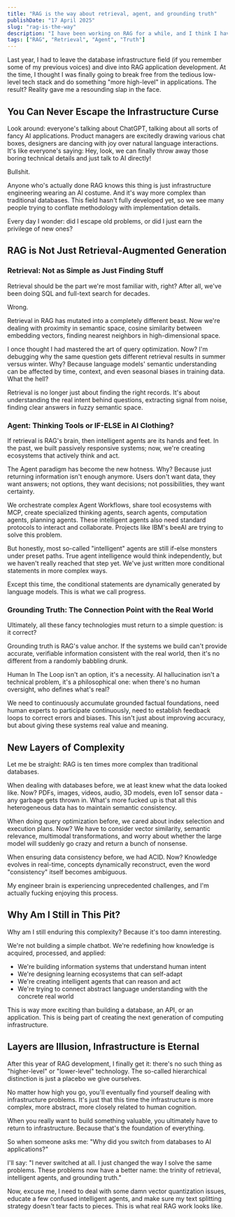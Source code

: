 ```yaml
---
title: "RAG is the way about retrieval, agent, and grounding truth"
publishDate: "17 April 2025"
slug: "rag-is-the-way"
description: "I have been working on RAG for a while, and I think I have a few things to share."
tags: ["RAG", "Retrieval", "Agent", "Truth"]
---
```


Last year, I had to leave the database infrastructure field (if you remember some of my previous voices) and dive into RAG application development. At the time, I thought I was finally going to break free from the tedious low-level tech stack and do something "more high-level" in applications. The result? Reality gave me a resounding slap in the face.

## You Can Never Escape the Infrastructure Curse

Look around: everyone's talking about ChatGPT, talking about all sorts of fancy AI applications. Product managers are excitedly drawing various chat boxes, designers are dancing with joy over natural language interactions. It's like everyone's saying: Hey, look, we can finally throw away those boring technical details and just talk to AI directly!

Bullshit.

Anyone who's actually done RAG knows this thing is just infrastructure engineering wearing an AI costume. And it's way more complex than traditional databases. This field hasn't fully developed yet, so we see many people trying to conflate methodology with implementation details.

Every day I wonder: did I escape old problems, or did I just earn the privilege of new ones?

## RAG is Not Just Retrieval-Augmented Generation

### Retrieval: Not as Simple as Just Finding Stuff

Retrieval should be the part we're most familiar with, right? After all, we've been doing SQL and full-text search for decades.

Wrong.

Retrieval in RAG has mutated into a completely different beast. Now we're dealing with proximity in semantic space, cosine similarity between embedding vectors, finding nearest neighbors in high-dimensional space.

I once thought I had mastered the art of query optimization. Now? I'm debugging why the same question gets different retrieval results in summer versus winter. Why? Because language models' semantic understanding can be affected by time, context, and even seasonal biases in training data. What the hell?

Retrieval is no longer just about finding the right records. It's about understanding the real intent behind questions, extracting signal from noise, finding clear answers in fuzzy semantic space.

### Agent: Thinking Tools or IF-ELSE in AI Clothing?

If retrieval is RAG's brain, then intelligent agents are its hands and feet. In the past, we built passively responsive systems; now, we're creating ecosystems that actively think and act.

The Agent paradigm has become the new hotness. Why? Because just returning information isn't enough anymore. Users don't want data, they want answers; not options, they want decisions; not possibilities, they want certainty.

We orchestrate complex Agent Workflows, share tool ecosystems with MCP, create specialized thinking agents, search agents, computation agents, planning agents. These intelligent agents also need standard protocols to interact and collaborate. Projects like IBM's beeAI are trying to solve this problem.

But honestly, most so-called "intelligent" agents are still if-else monsters under preset paths. True agent intelligence would think independently, but we haven't really reached that step yet. We've just written more conditional statements in more complex ways.

Except this time, the conditional statements are dynamically generated by language models. This is what we call progress.

### Grounding Truth: The Connection Point with the Real World

Ultimately, all these fancy technologies must return to a simple question: is it correct?

Grounding truth is RAG's value anchor. If the systems we build can't provide accurate, verifiable information consistent with the real world, then it's no different from a randomly babbling drunk.

Human In The Loop isn't an option, it's a necessity. AI hallucination isn't a technical problem, it's a philosophical one: when there's no human oversight, who defines what's real?

We need to continuously accumulate grounded factual foundations, need human experts to participate continuously, need to establish feedback loops to correct errors and biases. This isn't just about improving accuracy, but about giving these systems real value and meaning.

## New Layers of Complexity

Let me be straight: RAG is ten times more complex than traditional databases.

When dealing with databases before, we at least knew what the data looked like. Now? PDFs, images, videos, audio, 3D models, even IoT sensor data - any garbage gets thrown in. What's more fucked up is that all this heterogeneous data has to maintain semantic consistency.

When doing query optimization before, we cared about index selection and execution plans. Now? We have to consider vector similarity, semantic relevance, multimodal transformations, and worry about whether the large model will suddenly go crazy and return a bunch of nonsense.

When ensuring data consistency before, we had ACID. Now? Knowledge evolves in real-time, concepts dynamically reconstruct, even the word "consistency" itself becomes ambiguous.

My engineer brain is experiencing unprecedented challenges, and I'm actually fucking enjoying this process.

## Why Am I Still in This Pit?

Why am I still enduring this complexity? Because it's too damn interesting.

We're not building a simple chatbot. We're redefining how knowledge is acquired, processed, and applied:

- We're building information systems that understand human intent
- We're designing learning ecosystems that can self-adapt
- We're creating intelligent agents that can reason and act
- We're trying to connect abstract language understanding with the concrete real world

This is way more exciting than building a database, an API, or an application. This is being part of creating the next generation of computing infrastructure.

## Layers are Illusion, Infrastructure is Eternal

After this year of RAG development, I finally get it: there's no such thing as "higher-level" or "lower-level" technology. The so-called hierarchical distinction is just a placebo we give ourselves.

No matter how high you go, you'll eventually find yourself dealing with infrastructure problems. It's just that this time the infrastructure is more complex, more abstract, more closely related to human cognition.

When you really want to build something valuable, you ultimately have to return to infrastructure. Because that's the foundation of everything.

So when someone asks me: "Why did you switch from databases to AI applications?"

I'll say: "I never switched at all. I just changed the way I solve the same problems. These problems now have a better name: the trinity of retrieval, intelligent agents, and grounding truth."

Now, excuse me, I need to deal with some damn vector quantization issues, educate a few confused intelligent agents, and make sure my text splitting strategy doesn't tear facts to pieces. This is what real RAG work looks like.
